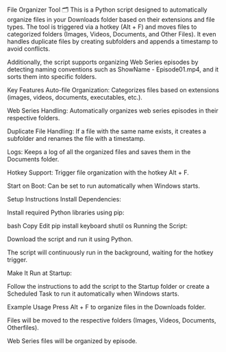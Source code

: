 File Organizer Tool 🗂️
This is a Python script designed to automatically organize files in your Downloads folder based on their extensions and file types. The tool is triggered via a hotkey (Alt + F) and moves files to categorized folders (Images, Videos, Documents, and Other Files). It even handles duplicate files by creating subfolders and appends a timestamp to avoid conflicts.

Additionally, the script supports organizing Web Series episodes by detecting naming conventions such as ShowName - Episode01.mp4, and it sorts them into specific folders.

Key Features
Auto-file Organization: Categorizes files based on extensions (images, videos, documents, executables, etc.).

Web Series Handling: Automatically organizes web series episodes in their respective folders.

Duplicate File Handling: If a file with the same name exists, it creates a subfolder and renames the file with a timestamp.

Logs: Keeps a log of all the organized files and saves them in the Documents folder.

Hotkey Support: Trigger file organization with the hotkey Alt + F.

Start on Boot: Can be set to run automatically when Windows starts.

Setup Instructions
Install Dependencies:

Install required Python libraries using pip:

bash
Copy
Edit
pip install keyboard shutil os
Running the Script:

Download the script and run it using Python.

The script will continuously run in the background, waiting for the hotkey trigger.

Make It Run at Startup:

Follow the instructions to add the script to the Startup folder or create a Scheduled Task to run it automatically when Windows starts.

Example Usage
Press Alt + F to organize files in the Downloads folder.

Files will be moved to the respective folders (Images, Videos, Documents, Otherfiles).

Web Series files will be organized by episode.
